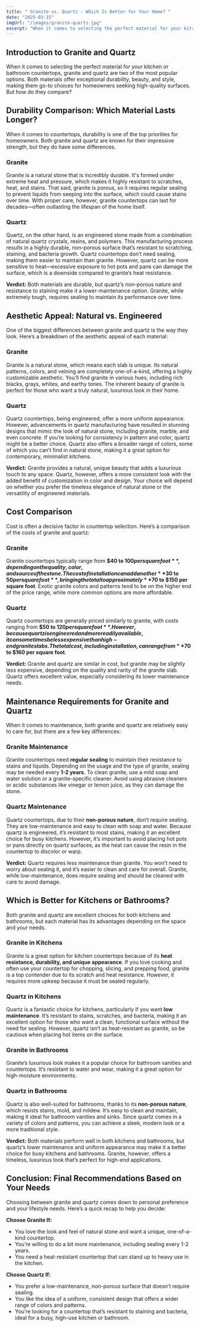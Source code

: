 ```yaml
---
title: " Granite vs. Quartz - Which Is Better for Your Home? "
date: "2025-03-15"
imgUrl: "/images/granite-quartz.jpg"
excerpt: "When it comes to selecting the perfect material for your kitchen or bathroom countertops, granite and quartz are two of the most popular options."
---
```


## Introduction to Granite and Quartz

When it comes to selecting the perfect material for your kitchen or bathroom countertops, granite and quartz are two of the most popular options. Both materials offer exceptional durability, beauty, and style, making them go-to choices for homeowners seeking high-quality surfaces. But how do they compare?

## Durability Comparison: Which Material Lasts Longer?

When it comes to countertops, durability is one of the top priorities for homeowners. Both granite and quartz are known for their impressive strength, but they do have some differences.

### Granite  
Granite is a natural stone that is incredibly durable. It's formed under extreme heat and pressure, which makes it highly resistant to scratches, heat, and stains. That said, granite is porous, so it requires regular sealing to prevent liquids from seeping into the surface, which could cause stains over time. With proper care, however, granite countertops can last for decades—often outlasting the lifespan of the home itself.

### Quartz  
Quartz, on the other hand, is an engineered stone made from a combination of natural quartz crystals, resins, and polymers. This manufacturing process results in a highly durable, non-porous surface that’s resistant to scratching, staining, and bacteria growth. Quartz countertops don’t need sealing, making them easier to maintain than granite. However, quartz can be more sensitive to heat—excessive exposure to hot pots and pans can damage the surface, which is a downside compared to granite’s heat resistance.

**Verdict:** Both materials are durable, but quartz’s non-porous nature and resistance to staining make it a lower-maintenance option. Granite, while extremely tough, requires sealing to maintain its performance over time.

## Aesthetic Appeal: Natural vs. Engineered

One of the biggest differences between granite and quartz is the way they look. Here’s a breakdown of the aesthetic appeal of each material:

### Granite  
Granite is a natural stone, which means each slab is unique. Its natural patterns, colors, and veining are completely one-of-a-kind, offering a highly customizable aesthetic. You’ll find granite in various hues, including rich blacks, grays, whites, and earthy tones. The inherent beauty of granite is perfect for those who want a truly natural, luxurious look in their home.

### Quartz  
Quartz countertops, being engineered, offer a more uniform appearance. However, advancements in quartz manufacturing have resulted in stunning designs that mimic the look of natural stone, including granite, marble, and even concrete. If you’re looking for consistency in pattern and color, quartz might be a better choice. Quartz also offers a broader range of colors, some of which you can’t find in natural stone, making it a great option for contemporary, minimalist kitchens.

**Verdict:** Granite provides a natural, unique beauty that adds a luxurious touch to any space. Quartz, however, offers a more consistent look with the added benefit of customization in color and design. Your choice will depend on whether you prefer the timeless elegance of natural stone or the versatility of engineered materials.

## Cost Comparison

Cost is often a decisive factor in countertop selection. Here’s a comparison of the costs of granite and quartz:

### Granite  
Granite countertops typically range from **$40 to $100 per square foot**, depending on the quality, color, and source of the stone. The cost of installation can add another **$30 to $50 per square foot**, bringing the total to approximately **$70 to $150 per square foot**. Exotic granite colors and patterns tend to be on the higher end of the price range, while more common options are more affordable.

### Quartz  
Quartz countertops are generally priced similarly to granite, with costs ranging from **$50 to $120 per square foot**. However, because quartz is engineered and more readily available, it can sometimes be less expensive than high-end granite slabs. The total cost, including installation, can range from **$70 to $160 per square foot**.

**Verdict:** Granite and quartz are similar in cost, but granite may be slightly less expensive, depending on the quality and rarity of the granite slab. Quartz offers excellent value, especially considering its lower maintenance needs.

## Maintenance Requirements for Granite and Quartz

When it comes to maintenance, both granite and quartz are relatively easy to care for, but there are a few key differences:

### Granite Maintenance  
Granite countertops need **regular sealing** to maintain their resistance to stains and liquids. Depending on the usage and the type of granite, sealing may be needed every **1-2 years**. To clean granite, use a mild soap and water solution or a granite-specific cleaner. Avoid using abrasive cleaners or acidic substances like vinegar or lemon juice, as they can damage the stone.

### Quartz Maintenance  
Quartz countertops, due to their **non-porous nature**, don’t require sealing. They are low-maintenance and easy to clean with soap and water. Because quartz is engineered, it’s resistant to most stains, making it an excellent choice for busy kitchens. However, it’s important to avoid placing hot pots or pans directly on quartz surfaces, as the heat can cause the resin in the countertop to discolor or warp.

**Verdict:** Quartz requires less maintenance than granite. You won’t need to worry about sealing it, and it’s easier to clean and care for overall. Granite, while low-maintenance, does require sealing and should be cleaned with care to avoid damage.

## Which is Better for Kitchens or Bathrooms?

Both granite and quartz are excellent choices for both kitchens and bathrooms, but each material has its advantages depending on the space and your needs.

### Granite in Kitchens  
Granite is a great option for kitchen countertops because of its **heat resistance, durability, and unique appearance**. If you love cooking and often use your countertop for chopping, slicing, and prepping food, granite is a top contender due to its scratch and heat resistance. However, it requires more upkeep because it must be sealed regularly.

### Quartz in Kitchens  
Quartz is a fantastic choice for kitchens, particularly if you want **low maintenance**. It’s resistant to stains, scratches, and bacteria, making it an excellent option for those who want a clean, functional surface without the need for sealing. However, quartz isn’t as heat-resistant as granite, so be cautious when placing hot items on the surface.

### Granite in Bathrooms  
Granite’s luxurious look makes it a popular choice for bathroom vanities and countertops. It’s resistant to water and wear, making it a great option for high-moisture environments.

### Quartz in Bathrooms  
Quartz is also well-suited for bathrooms, thanks to its **non-porous nature**, which resists stains, mold, and mildew. It’s easy to clean and maintain, making it ideal for bathroom vanities and sinks. Since quartz comes in a variety of colors and patterns, you can achieve a sleek, modern look or a more traditional style.

**Verdict:** Both materials perform well in both kitchens and bathrooms, but quartz’s lower maintenance and uniform appearance may make it a better choice for busy kitchens and bathrooms. Granite, however, offers a timeless, luxurious look that’s perfect for high-end applications.

## Conclusion: Final Recommendations Based on Your Needs

Choosing between granite and quartz comes down to personal preference and your lifestyle needs. Here’s a quick recap to help you decide:

**Choose Granite If:**  
- You love the look and feel of natural stone and want a unique, one-of-a-kind countertop.  
- You’re willing to do a bit more maintenance, including sealing every 1-2 years.  
- You need a heat-resistant countertop that can stand up to heavy use in the kitchen.  

**Choose Quartz If:**
- You prefer a low-maintenance, non-porous surface that doesn’t require sealing.  
- You like the idea of a uniform, consistent design that offers a wider range of colors and patterns.  
- You’re looking for a countertop that’s resistant to staining and bacteria, ideal for a busy, high-use kitchen or bathroom.